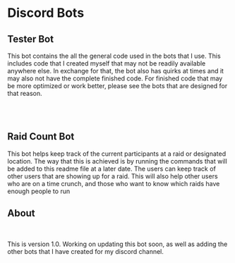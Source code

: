 <h1>Discord Bots</h1>


<h2>Tester Bot</h2>

<p>This bot contains the all the general code used in the bots that I use. This includes code that I created myself that may not be readily available anywhere else.
In exchange for that, the bot also has quirks at times and it may also not have the complete finished code. For finished code that may be more optimized or work better, 
please see the bots that are designed for that reason.
</p>
<br>
<br>
<h2>Raid Count Bot</h2>
<p>This bot helps keep track of the current participants at a raid or designated location. The way that this is achieved is by running the commands that will be added to this
readme file at a later date. The users can keep track of other users that are showing up for a raid. This will also help other users who are on a time crunch, and those who
want to know which raids have enough people to run</p>
<h2>About</h2>
<br>
<p>This is version 1.0. Working on updating this bot soon, as well as adding the other bots that I have created for my discord channel.</p>